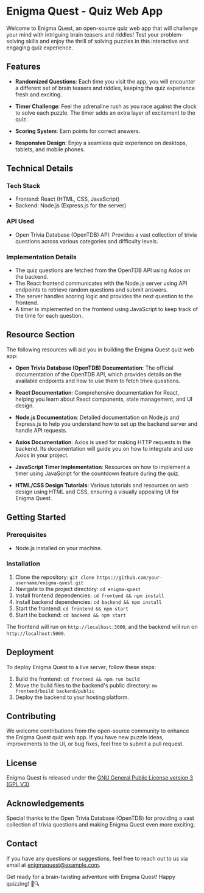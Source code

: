 # Enigma Quest - Quiz Web App

Welcome to Enigma Quest, an open-source quiz web app that will challenge your mind with intriguing brain teasers and riddles! Test your problem-solving skills and enjoy the thrill of solving puzzles in this interactive and engaging quiz experience.

## Features

- **Randomized Questions**: Each time you visit the app, you will encounter a different set of brain teasers and riddles, keeping the quiz experience fresh and exciting.

- **Timer Challenge**: Feel the adrenaline rush as you race against the clock to solve each puzzle. The timer adds an extra layer of excitement to the quiz.

- **Scoring System**: Earn points for correct answers.

- **Responsive Design**: Enjoy a seamless quiz experience on desktops, tablets, and mobile phones.

## Technical Details

### Tech Stack

- Frontend: React (HTML, CSS, JavaScript)
- Backend: Node.js (Express.js for the server)

### API Used

- Open Trivia Database (OpenTDB) API: Provides a vast collection of trivia questions across various categories and difficulty levels.

### Implementation Details

- The quiz questions are fetched from the OpenTDB API using Axios on the backend.
- The React frontend communicates with the Node.js server using API endpoints to retrieve random questions and submit answers.
- The server handles scoring logic and provides the next question to the frontend.
- A timer is implemented on the frontend using JavaScript to keep track of the time for each question.

## Resource Section

The following resources will aid you in building the Enigma Quest quiz web app:

- **Open Trivia Database (OpenTDB) Documentation**: The official documentation of the OpenTDB API, which provides details on the available endpoints and how to use them to fetch trivia questions.

- **React Documentation**: Comprehensive documentation for React, helping you learn about React components, state management, and UI design.

- **Node.js Documentation**: Detailed documentation on Node.js and Express.js to help you understand how to set up the backend server and handle API requests.

- **Axios Documentation**: Axios is used for making HTTP requests in the backend. Its documentation will guide you on how to integrate and use Axios in your project.

- **JavaScript Timer Implementation**: Resources on how to implement a timer using JavaScript for the countdown feature during the quiz.

- **HTML/CSS Design Tutorials**: Various tutorials and resources on web design using HTML and CSS, ensuring a visually appealing UI for Enigma Quest.

## Getting Started

### Prerequisites

- Node.js installed on your machine.

### Installation

1. Clone the repository: `git clone https://github.com/your-username/enigma-quest.git`
2. Navigate to the project directory: `cd enigma-quest`
3. Install frontend dependencies: `cd frontend && npm install`
4. Install backend dependencies: `cd backend && npm install`
5. Start the frontend: `cd frontend && npm start`
6. Start the backend: `cd backend && npm start`

The frontend will run on `http://localhost:3000`, and the backend will run on `http://localhost:5000`.

## Deployment

To deploy Enigma Quest to a live server, follow these steps:

1. Build the frontend: `cd frontend && npm run build`
2. Move the build files to the backend's public directory: `mv frontend/build backend/public`
3. Deploy the backend to your hosting platform.

## Contributing

We welcome contributions from the open-source community to enhance the Enigma Quest quiz web app. If you have new puzzle ideas, improvements to the UI, or bug fixes, feel free to submit a pull request.

## License

Enigma Quest is released under the [GNU General Public License version 3 (GPL V3)](LICENSE).

## Acknowledgements

Special thanks to the Open Trivia Database (OpenTDB) for providing a vast collection of trivia questions and making Enigma Quest even more exciting.

## Contact

If you have any questions or suggestions, feel free to reach out to us via email at enigmaquest@example.com.

Get ready for a brain-twisting adventure with Enigma Quest! Happy quizzing! 🧠🔍
